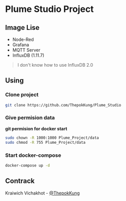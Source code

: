 # Plume Studio Project

## Image Lise
* Node-Red
* Grafana
* MQTT Server
* InfluxDB (1.11.7) 
> I don't know how to use InfluxDB 2.0

## Using
### Clone project
```bash
git clone https://github.com/ThepokKung/Plume_Studio
```

### Give permision data 
**git permision for docker start**
```bash
sudo chown -R 1000:1000 Plume_Project/data
sudo chmod -R 755 Plume_Project/data
```

### Start docker-compose
```bash
docker-compose up -d
```

## Contrack 

Kraiwich Vichakhot - [@ThepokKung](https://www.github.com/ThepokKung)